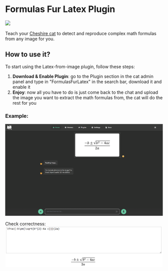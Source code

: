 # Formulas Fur Latex Plugin
<img width="50%" src="https://github.com/enricollen/FormulasFurLatex/blob/main/logo.png">

Teach your [Cheshire cat](https://github.com/cheshire-cat-ai/core) to detect and reproduce complex math formulas from any image for you. 

## How to use it?
To start using the Latex-from-image plugin, follow these steps:
1. **Download & Enable Plugin**: go to the Plugin section in the cat admin panel and type in "FormulasFurLatex" in the search bar, download it and enable it
2. **Enjoy**: now all you have to do is just come back to the chat and upload the image you want to extract the math formulas from, the cat will do the rest for you

### Example:
<img src="https://github.com/enricollen/FormulasFurLatex/blob/main/example.png">

Check correctness:
<img src="https://github.com/enricollen/FormulasFurLatex/blob/main/validate_result_example.png">
